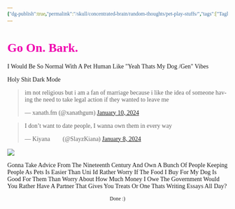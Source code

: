 ```yaml
---
{"dg-publish":true,"permalink":"/skull/concentrated-brain/random-thoughts/pet-play-stuffs/","tags":["Tagless"]}
---
```


<style id="Force_Custom_Fonts" type="text/css">@font-face{font-style:normal;font-family:"Merriweather";src:local("Merriweather")}@font-face{font-style:bolder;font-family:"Merriweather";src:local("Merriweather")}@font-face{font-style:normal;font-family:"Merriweather";src:local("Merriweather");unicode-range:U+0-FF,U+2E80-9FFF,U+F900-FAFF,U+FE30-FE4F,U+20000-2FA1F}@font-face{font-style:bolder;font-family:"Merriweather";src:local("Merriweather");unicode-range:U+0-FF,U+2E80-9FFF,U+F900-FAFF,U+FE30-FE4F,U+20000-2FA1F}@font-face{font-style:normal;font-family:"Merriweather";src:local("Merriweather");unicode-range:U+0-FF}@font-face{font-style:bolder;font-family:"Merriweather";src:local("Merriweather");unicode-range:U+0-FF}:not(pre):not(code):not(textarea):not(tt):not(kbd):not(samp):not(var){font-family:"Merriweather"!important}pre,code,textarea,tt,kbd,samp,var{font-family:monospace!important}pre *,code *,textarea *,tt *,kbd *,samp *,var *{font-family:monospace!important}</style>


# <span style="color:#F000AF">Go On. Bark.</span>



I Would Be So Normal With A Pet Human
Like "Yeah Thats My Dog /Gen"  Vibes

Holy Shit
Dark Mode
    <blockquote class="twitter-tweet" data-theme="dark"><p lang="en" dir="ltr">im not religious but i am a fan of marriage because i like the idea of someone having the need to take legal action if they wanted to leave me</p>&mdash; xanath.fm (@xanathgum) <a href="https://twitter.com/xanathgum/status/1745168249367544110?ref_src=twsrc%5Etfw">January 10, 2024</a></blockquote> <script async src="https://platform.twitter.com/widgets.js" charset="utf-8"></script>
<blockquote class="twitter-tweet" data-theme="dark"><p lang="en" dir="ltr">I don’t want to date people, I wanna own them in every way</p>&mdash; Kiyana 🏳️‍⚧️ (@SlayzKiana) <a href="https://twitter.com/SlayzKiana/status/1744412380254392641?ref_src=twsrc%5Etfw">January 8, 2024</a></blockquote> <script async src="https://platform.twitter.com/widgets.js" charset="utf-8"></script>

![](https://i.imgur.com/2VzFV7K.png)

Gonna Take Advice From The Nineteenth Century And Own A Bunch Of People
Keeping People As Pets Is Easier Than Uni
Id Rather Worry If The Food I Buy For My Dog Is Good For Them Than Worry About How Much Money I Owe The Government
Would You Rather Have A Partner That Gives You Treats Or One Thats Writing Essays All Day?




<center><sub>Done :)</sub></center>


<script src="https://utteranc.es/client.js"
        repo="WonderingGodling/My-Mind-Space"
        issue-term="title"
        theme="preferred-color-scheme"
        crossorigin="anonymous"
        async>
</script>